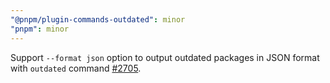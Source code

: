 ```yaml
---
"@pnpm/plugin-commands-outdated": minor
"pnpm": minor
---
```


Support `--format json` option to output outdated packages in JSON format with `outdated` command [#2705](https://github.com/pnpm/pnpm/issues/2705).
